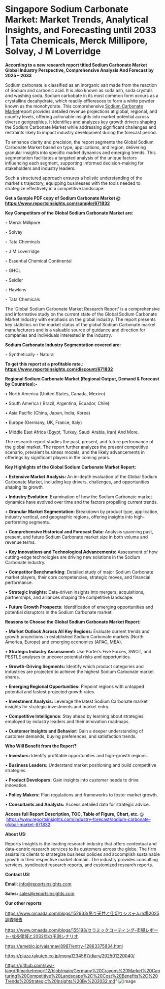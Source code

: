 # Singapore Sodium Carbonate Market: Market Trends, Analytical Insights, and Forecasting until 2033 | Tata Chemicals, Merck Millipore, Solvay, J M Loverridge

<strong>According to a new research report titled Sodium Carbonate Market Global Industry Perspective, Comprehensive Analysis And Forecast by 2025 – 2033</strong>

Sodium carbonate is classified as an inorganic salt made from the reaction of Sodium and carbonic acid. It is also known as soda ash, soda crystals and washing soda. Sodium carbobate in its most common form occurs as a crystalline decahydrate, which readily effloresces to form a white powder known as the monohydrate. This comprehensive <a href=https://www.reportsinsights.com/sample/671832>Sodium Carbonate Market</a>report provides detailed revenue projections at global, regional, and country levels, offering actionable insights into market potential across diverse geographies. It identifies and analyzes key growth drivers shaping the Sodium Carbonate Market while addressing significant challenges and restraints likely to impact industry development during the forecast period.

To enhance clarity and precision, the report segments the Global Sodium Carbonate Market based on type, applications, and region, delivering granular insights into specific market dynamics and emerging trends. This segmentation facilitates a targeted analysis of the unique factors influencing each segment, supporting informed decision-making for stakeholders and industry leaders.

Such a structured approach ensures a holistic understanding of the market's trajectory, equipping businesses with the tools needed to strategize effectively in a competitive landscape.

<strong>Get a Sample PDF copy of Sodium Carbonate Market </strong><strong>@<a href=https://www.reportsinsights.com/sample/671832 style=color:#0000ff;> https://www.reportsinsights.com/sample/671832</a></strong></font>

<strong>Key Competitors of the Global Sodium Carbonate Market are:</strong>

‣ Merck Millipore

‣ Solvay

‣ Tata Chemicals

‣ J M Loverridge

‣ Essential Chemical Continental

‣ GHCL

‣ Seidler

‣ Hawkins

‣ Tata Chemicals

The ‘Global Sodium Carbonate Market Research Report’ is a comprehensive and informative study on the current state of the Global Sodium Carbonate Market industry with emphasis on the global industry. The report presents key statistics on the market status of the global Sodium Carbonate market manufacturers and is a valuable source of guidance and direction for companies and individuals interested in the industry.

<strong>Sodium Carbonate Industry Segmentation covered are:</strong>

‣ Synthetically
‣ Natural

<strong>To get this report at a profitable rate.: <a href=https://www.reportsinsights.com/discount/671832 style=color:#0000ff;>https://www.reportsinsights.com/discount/671832</a></strong></font>

<strong>Regional Sodium Carbonate Market (Regional Output, Demand &amp; Forecast by Countries):-</strong>

• North America (United States, Canada, Mexico)

• South America ( Brazil, Argentina, Ecuador, Chile)

• Asia Pacific (China, Japan, India, Korea)

• Europe (Germany, UK, France, Italy)

• Middle East Africa (Egypt, Turkey, Saudi Arabia, Iran) And More.

The research report studies the past, present, and future performance of the global market. The report further analyzes the present competitive scenario, prevalent business models, and the likely advancements in offerings by significant players in the coming years.

<strong>Key Highlights of the Global Sodium Carbonate Market Report:</strong>

• <strong>Extensive Market Analysis:</strong> An in-depth evaluation of the Global Sodium Carbonate Market, including key drivers, challenges, and opportunities shaping its growth.

• <strong>Industry Evolution:</strong> Examination of how the Sodium Carbonate market dynamics have evolved over time and the factors propelling current trends.

• <strong>Granular Market Segmentation:</strong> Breakdown by product type, application, industry vertical, and geographic regions, offering insights into high-performing segments.

• <strong>Comprehensive Historical and Forecast Data:</strong> Analysis spanning past, present, and future Sodium Carbonate market size in both volume and revenue terms.

• <strong>Key Innovations and Technological Advancements:</strong> Assessment of how cutting-edge technologies are driving new solutions in the Sodium Carbonate industry.

• <strong>Competitor Benchmarking:</strong> Detailed study of major Sodium Carbonate market players, their core competencies, strategic moves, and financial performance.

• <strong>Strategic Insights:</strong> Data-driven insights into mergers, acquisitions, partnerships, and alliances shaping the competitive landscape.

• <strong>Future Growth Prospects:</strong> Identification of emerging opportunities and potential disruptors in the Sodium Carbonate market.

<strong>Reasons to Choose the Global Sodium Carbonate Market Report:</strong>

• <strong>Market Outlook Across All Key Regions:</strong> Evaluate current trends and growth projections in established Sodium Carbonate markets (North America, Europe) and emerging economies (APAC, MEA).

• <strong>Strategic Industry Assessment:</strong> Use Porter’s Five Forces, SWOT, and PESTLE analyses to uncover potential risks and opportunities.

• <strong>Growth-Driving Segments:</strong> Identify which product categories and industries are projected to achieve the highest Sodium Carbonate market shares.

• <strong>Emerging Regional Opportunities:</strong> Pinpoint regions with untapped potential and fastest projected growth rates.

• <strong>Investment Analysis:</strong> Leverage the latest Sodium Carbonate market insights for strategic investments and market entry.

• <strong>Competitive Intelligence:</strong> Stay ahead by learning about strategies employed by industry leaders and their innovation roadmaps.

• <strong>Customer Insights and Behavior:</strong> Gain a deeper understanding of customer demands, buying preferences, and satisfaction trends.

<strong>Who Will Benefit from the Report?</strong>

• <strong>Investors:</strong> Identify profitable opportunities and high-growth regions.

• <strong>Business Leaders:</strong> Understand market positioning and build competitive strategies.

• <strong>Product Developers:</strong> Gain insights into customer needs to drive innovation.

• <strong>Policy Makers:</strong> Plan regulations and frameworks to foster market growth.

• <strong>Consultants and Analysts:</strong> Access detailed data for strategic advice.
</ul>
<strong>Access full Report Description, TOC, Table of Figure, Chart, etc. </strong>@  <a href=https://www.reportsinsights.com/industry-forecast/sodium-carbonate-global-market-671832 style=color:#0000ff;>https://www.reportsinsights.com/industry-forecast/sodium-carbonate-global-market-671832</a></font>

<strong><strong>About US</strong>:</strong>

Reports Insights is the leading research industry that offers contextual and data-centric research services to its customers across the globe. The firm assists its clients to strategize business policies and accomplish sustainable growth in their respective market domain. The industry provides consulting services, syndicated research reports, and customized research reports.

<strong>Contact US:</strong>

<p class=""""><b>Email:</b> <a href=mailto:info@reportsinsights.com>info@reportsinsights.com</a></p>
<p class=""""><b>Sales:</b> <a href=mailto:sales@reportsinsights.com>sales@reportsinsights.com</a></p>

<strong>Our other reports</strong>

<a href=https://www.omaada.com/blogs/152933/吊り天井と仕切りシステム市場2025調査報告>https://www.omaada.com/blogs/152933/吊り天井と仕切りシステム市場2025調査報告</a>

<a href=https://www.omaada.com/blogs/155193/セラミックコーティング-市場レポート-成長領域と2032年の予測シナリオ>https://www.omaada.com/blogs/155193/セラミックコーティング-市場レポート-成長領域と2032年の予測シナリオ</a>

<a href=https://ameblo.jp/vaishnavi8987/entry-12883375834.html>https://ameblo.jp/vaishnavi8987/entry-12883375834.html</a>

<a href=https://plaza.rakuten.co.jp/mona1234567/diary/202501220040/>https://plaza.rakuten.co.jp/mona1234567/diary/202501220040/</a>

<a href=https://github.com/swa-lang/RImarketreport12/blob/main/Germany%20Crayons%20Market%20Capturing%20Competitive%20Landscape%2C%20Cost%20Benefits%2C%20Trends%20Strategic%20Insights%20By%202032.md>https://github.com/swa-lang/RImarketreport12/blob/main/Germany%20Crayons%20Market%20Capturing%20Competitive%20Landscape%2C%20Cost%20Benefits%2C%20Trends%20Strategic%20Insights%20By%202032.md</a>"
![image](https://github.com/user-attachments/assets/2d11e394-99a4-4502-85e7-9d2ff9fb1b0d)
